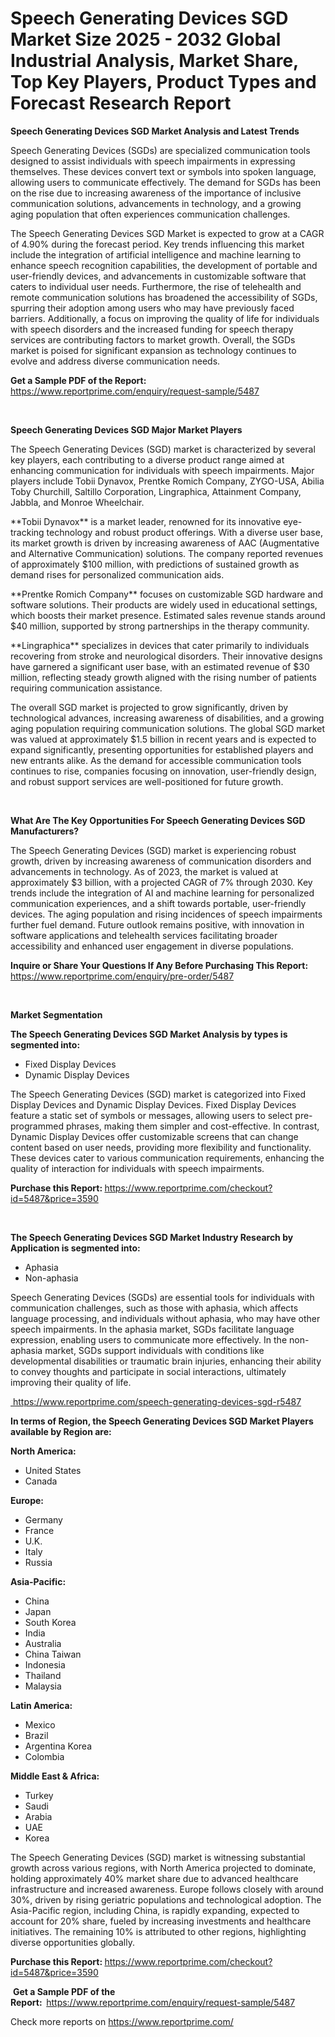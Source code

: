 <p><h1>Speech Generating Devices SGD Market Size 2025 - 2032 Global Industrial Analysis, Market Share, Top Key Players, Product Types and Forecast Research Report</h1></p><p><strong>Speech Generating Devices SGD Market Analysis and Latest Trends</strong></p>
<p><p>Speech Generating Devices (SGDs) are specialized communication tools designed to assist individuals with speech impairments in expressing themselves. These devices convert text or symbols into spoken language, allowing users to communicate effectively. The demand for SGDs has been on the rise due to increasing awareness of the importance of inclusive communication solutions, advancements in technology, and a growing aging population that often experiences communication challenges.</p><p>The Speech Generating Devices SGD Market is expected to grow at a CAGR of 4.90% during the forecast period. Key trends influencing this market include the integration of artificial intelligence and machine learning to enhance speech recognition capabilities, the development of portable and user-friendly devices, and advancements in customizable software that caters to individual user needs. Furthermore, the rise of telehealth and remote communication solutions has broadened the accessibility of SGDs, spurring their adoption among users who may have previously faced barriers. Additionally, a focus on improving the quality of life for individuals with speech disorders and the increased funding for speech therapy services are contributing factors to market growth. Overall, the SGDs market is poised for significant expansion as technology continues to evolve and address diverse communication needs.</p></p>
<p><strong>Get a Sample PDF of the Report:&nbsp;</strong> <a href="https://www.reportprime.com/enquiry/request-sample/5487?utm_campaign=3133&utm_medium=2&utm_source=Github&utm_content=ia&utm_term=19032025&utm_id=speech-generating-devices-sgd">https://www.reportprime.com/enquiry/request-sample/5487</a></p>
<p>&nbsp;</p>
<p><strong>Speech Generating Devices SGD Major Market Players</strong></p>
<p><p>The Speech Generating Devices (SGD) market is characterized by several key players, each contributing to a diverse product range aimed at enhancing communication for individuals with speech impairments. Major players include Tobii Dynavox, Prentke Romich Company, ZYGO-USA, Abilia Toby Churchill, Saltillo Corporation, Lingraphica, Attainment Company, Jabbla, and Monroe Wheelchair.</p><p>**Tobii Dynavox** is a market leader, renowned for its innovative eye-tracking technology and robust product offerings. With a diverse user base, its market growth is driven by increasing awareness of AAC (Augmentative and Alternative Communication) solutions. The company reported revenues of approximately $100 million, with predictions of sustained growth as demand rises for personalized communication aids.</p><p>**Prentke Romich Company** focuses on customizable SGD hardware and software solutions. Their products are widely used in educational settings, which boosts their market presence. Estimated sales revenue stands around $40 million, supported by strong partnerships in the therapy community.</p><p>**Lingraphica** specializes in devices that cater primarily to individuals recovering from stroke and neurological disorders. Their innovative designs have garnered a significant user base, with an estimated revenue of $30 million, reflecting steady growth aligned with the rising number of patients requiring communication assistance.</p><p>The overall SGD market is projected to grow significantly, driven by technological advances, increasing awareness of disabilities, and a growing aging population requiring communication solutions. The global SGD market was valued at approximately $1.5 billion in recent years and is expected to expand significantly, presenting opportunities for established players and new entrants alike. As the demand for accessible communication tools continues to rise, companies focusing on innovation, user-friendly design, and robust support services are well-positioned for future growth.</p></p>
<p>&nbsp;</p>
<p><strong>What Are The Key Opportunities For Speech Generating Devices SGD Manufacturers?</strong></p>
<p><p>The Speech Generating Devices (SGD) market is experiencing robust growth, driven by increasing awareness of communication disorders and advancements in technology. As of 2023, the market is valued at approximately $3 billion, with a projected CAGR of 7% through 2030. Key trends include the integration of AI and machine learning for personalized communication experiences, and a shift towards portable, user-friendly devices. The aging population and rising incidences of speech impairments further fuel demand. Future outlook remains positive, with innovation in software applications and telehealth services facilitating broader accessibility and enhanced user engagement in diverse populations.</p></p>
<p><strong>Inquire or Share Your Questions If Any Before Purchasing This Report:</strong> <a href="https://www.reportprime.com/enquiry/pre-order/5487?utm_campaign=3133&utm_medium=2&utm_source=Github&utm_content=ia&utm_term=19032025&utm_id=speech-generating-devices-sgd">https://www.reportprime.com/enquiry/pre-order/5487</a></p>
<p>&nbsp;</p>
<p><strong>Market Segmentation</strong></p>
<p><strong>The Speech Generating Devices SGD Market Analysis by types is segmented into:</strong></p>
<p><ul><li>Fixed Display Devices</li><li>Dynamic Display Devices</li></ul></p>
<p><p>The Speech Generating Devices (SGD) market is categorized into Fixed Display Devices and Dynamic Display Devices. Fixed Display Devices feature a static set of symbols or messages, allowing users to select pre-programmed phrases, making them simpler and cost-effective. In contrast, Dynamic Display Devices offer customizable screens that can change content based on user needs, providing more flexibility and functionality. These devices cater to various communication requirements, enhancing the quality of interaction for individuals with speech impairments.</p></p>
<p><strong>Purchase this Report:&nbsp;</strong><a href="https://www.reportprime.com/checkout?id=5487&price=3590&utm_campaign=3133&utm_medium=2&utm_source=Github&utm_content=ia&utm_term=19032025&utm_id=speech-generating-devices-sgd">https://www.reportprime.com/checkout?id=5487&price=3590</a></p>
<p>&nbsp;</p>
<p><strong>The Speech Generating Devices SGD Market Industry Research by Application is segmented into:</strong></p>
<p><ul><li>Aphasia</li><li>Non-aphasia</li></ul></p>
<p><p>Speech Generating Devices (SGDs) are essential tools for individuals with communication challenges, such as those with aphasia, which affects language processing, and individuals without aphasia, who may have other speech impairments. In the aphasia market, SGDs facilitate language expression, enabling users to communicate more effectively. In the non-aphasia market, SGDs support individuals with conditions like developmental disabilities or traumatic brain injuries, enhancing their ability to convey thoughts and participate in social interactions, ultimately improving their quality of life.</p></p>
<p><a href="https://www.reportprime.com/speech-generating-devices-sgd-r5487?utm_campaign=3133&utm_medium=2&utm_source=Github&utm_content=ia&utm_term=19032025&utm_id=speech-generating-devices-sgd">&nbsp;https://www.reportprime.com/speech-generating-devices-sgd-r5487</a></p>
<p><strong>In terms of Region, the Speech Generating Devices SGD Market Players available by Region are:</strong></p>
<p>
    <p> <strong> North America: </strong>
        <ul>
            <li>United States</li>
            <li>Canada</li>
        </ul>
        </p> 
    <p> <strong> Europe: </strong>
        <ul>
            <li>Germany</li>
            <li>France</li>
            <li>U.K.</li>
            <li>Italy</li>
            <li>Russia</li>
        </ul>
        </p> 
    <p> <strong> Asia-Pacific: </strong>
        <ul>
            <li>China</li>
            <li>Japan</li>
            <li>South Korea</li>
            <li>India</li>
            <li>Australia</li>
            <li>China Taiwan</li>
            <li>Indonesia</li>
            <li>Thailand</li>
            <li>Malaysia</li>
        </ul>
        </p> 
    <p> <strong> Latin America: </strong>
        <ul>
            <li>Mexico</li>
            <li>Brazil</li>
            <li>Argentina Korea</li>
            <li>Colombia</li>
        </ul>
        </p> 
    <p> <strong> Middle East & Africa: </strong>
        <ul>
            <li>Turkey</li>
            <li>Saudi</li>
            <li>Arabia</li>
            <li>UAE</li>
            <li>Korea</li>
        </ul>
    </p>
    </p>
<p><p>The Speech Generating Devices (SGD) market is witnessing substantial growth across various regions, with North America projected to dominate, holding approximately 40% market share due to advanced healthcare infrastructure and increased awareness. Europe follows closely with around 30%, driven by rising geriatric populations and technological adoption. The Asia-Pacific region, including China, is rapidly expanding, expected to account for 20% share, fueled by increasing investments and healthcare initiatives. The remaining 10% is attributed to other regions, highlighting diverse opportunities globally.</p></p>
<p><strong>Purchase this Report: </strong><a href="https://www.reportprime.com/checkout?id=5487&price=3590&utm_campaign=3133&utm_medium=2&utm_source=Github&utm_content=ia&utm_term=19032025&utm_id=speech-generating-devices-sgd">https://www.reportprime.com/checkout?id=5487&price=3590</a></p>
<p>&nbsp;<strong>Get a Sample PDF of the Report:&nbsp;&nbsp;</strong><a href="https://www.reportprime.com/enquiry/request-sample/5487?utm_campaign=3133&utm_medium=2&utm_source=Github&utm_content=ia&utm_term=19032025&utm_id=speech-generating-devices-sgd">https://www.reportprime.com/enquiry/request-sample/5487</a></p>
<p><strong></strong></p>
<p>Check more reports on <a href="https://www.reportprime.com/?utm_campaign=3133&utm_medium=2&utm_source=Github&utm_content=ia&utm_term=19032025&utm_id=speech-generating-devices-sgd">https://www.reportprime.com/</a></p>
